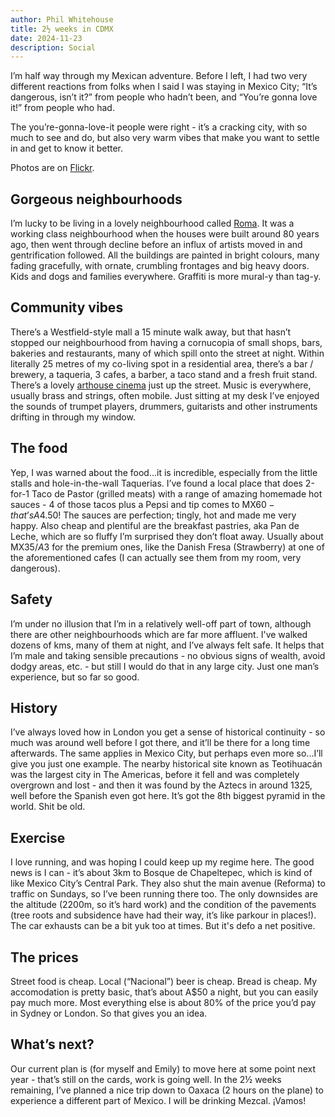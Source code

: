```yaml
---
author: Phil Whitehouse
title: 2½ weeks in CDMX
date: 2024-11-23
description: Social
---
```

I’m half way through my Mexican adventure. Before I left, I had two very different reactions from folks when I said I was staying in Mexico City; “It’s dangerous, isn’t it?” from people who hadn’t been, and “You’re gonna love it!” from people who had.

The you’re-gonna-love-it people were right - it’s a cracking city, with so much to see and do, but also very warm vibes that make you want to settle in and get to know it better.

Photos are on [Flickr](https://flickr.com/photos/philliecasablanca/albums/72177720321779743).

## Gorgeous neighbourhoods

I’m lucky to be living in a lovely neighbourhood called [Roma](https://www.google.com/maps/place/Roma+Sur,+06760+Mexico+City,+CDMX/@19.4058667,-99.1677826,16z/data=!3m1!4b1!4m6!3m5!1s0x85d1ff15ce5d27cb:0xe3d46f0905e420e3!8m2!3d19.405299!4d-99.1649891!16s%2Fg%2F1tcvc748?entry=ttu&g_ep=EgoyMDI0MTExOS4yIKXMDSoASAFQAw%3D%3D). It was a working class neighbourhood when the houses were built around 80 years ago, then went through decline before an influx of artists moved in and gentrification followed. All the buildings are painted in bright colours, many fading gracefully, with ornate, crumbling frontages and big heavy doors. Kids and dogs and families everywhere. Graffiti is more mural-y than tag-y.

## Community vibes

There’s a Westfield-style mall a 15 minute walk away, but that hasn’t stopped our neighbourhood from having a cornucopia of small shops, bars, bakeries and restaurants, many of which spill onto the street at night. Within literally 25 metres of my co-living spot in a residential area, there’s a bar / brewery, a taqueria, 3 cafes, a barber, a taco stand and a fresh fruit stand. There’s a lovely [arthouse cinema](https://www.cinetonala.com) just up the street. Music is everywhere, usually brass and strings, often mobile. Just sitting at my desk I’ve enjoyed the sounds of trumpet players, drummers, guitarists and other instruments drifting in through my window.

## The food

Yep, I was warned about the food...it is incredible, especially from the little stalls and hole-in-the-wall Taquerias. I’ve found a local place that does 2-for-1 Taco de Pastor (grilled meats) with a range of amazing homemade hot sauces - 4 of those tacos plus a Pepsi and tip comes to MX$60 - that’s A$4.50! The sauces are perfection; tingly, hot and made me very happy. Also cheap and plentiful are the breakfast pastries, aka Pan de Leche, which are so fluffy I’m surprised they don’t float away. Usually about MX$35/A$3 for the premium ones, like the Danish Fresa (Strawberry) at one of the aforementioned cafes (I can actually see them from my room, very dangerous).

## Safety

I’m under no illusion that I’m in a relatively well-off part of town, although there are other neighbourhoods which are far more affluent. I've walked dozens of kms, many of them at night, and I’ve always felt safe. It helps that I’m male and taking sensible precautions - no obvious signs of wealth, avoid dodgy areas, etc. - but still I would do that in any large city. Just one man’s experience, but so far so good.

## History

I’ve always loved how in London you get a sense of historical continuity - so much was around well before I got there, and it’ll be there for a long time afterwards. The same applies in Mexico City, but perhaps even more so...I’ll give you just one example. The nearby historical site known as Teotihuacán was the largest city in The Americas, before it fell and was completely overgrown and lost - and then it was found by the Aztecs in around 1325, well before the Spanish even got here. It’s got the 8th biggest pyramid in the world. Shit be old.

## Exercise

I love running, and was hoping I could keep up my regime here. The good news is I can - it’s about 3km to Bosque de Chapeltepec, which is kind of like Mexico City’s Central Park. They also shut the main avenue (Reforma) to traffic on Sundays, so I’ve been running there too. The only downsides are the altitude (2200m, so it’s hard work) and the condition of the pavements (tree roots and subsidence have had their way, it’s like parkour in places!). The car exhausts can be a bit yuk too at times. But it's defo a net positive.  

## The prices

Street food is cheap. Local (“Nacional”) beer is cheap. Bread is cheap. My accomodation is pretty basic, that’s about A$50 a night, but you can easily pay much more. Most everything else is about 80% of the price you’d pay in Sydney or London. So that gives you an idea.

## What’s next?

Our current plan is (for myself and Emily) to move here at some point next year - that’s still on the cards, work is going well. In the 2½ weeks remaining, I’ve planned a nice trip down to Oaxaca (2 hours on the plane) to experience a different part of Mexico. I will be drinking Mezcal. ¡Vamos!
